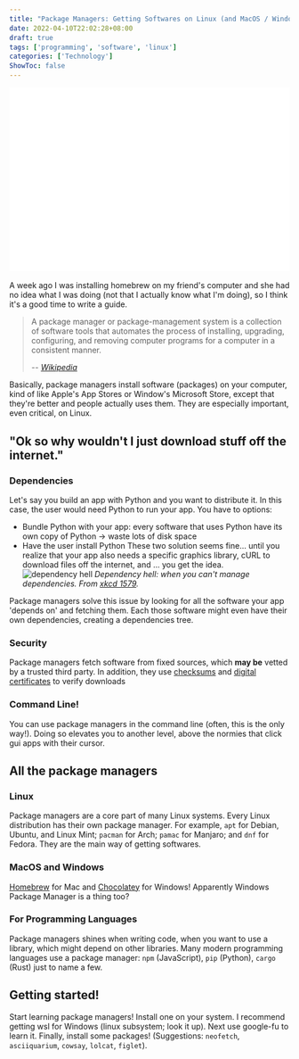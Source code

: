 ```yaml
---
title: "Package Managers: Getting Softwares on Linux (and MacOS / Windows)"
date: 2022-04-10T22:02:28+08:00
draft: true
tags: ['programming', 'software', 'linux']
categories: ['Technology']
ShowToc: false
---
```


![pacman in terminal](/carbon.svg)

A week ago I was installing homebrew on my friend's computer and she had no idea what I was doing (not that I actually know what I'm doing), so I think it's a good time to write a guide.

> A package manager or package-management system is a collection of software tools that automates the process of installing, upgrading, configuring, and removing computer programs for a computer in a consistent manner.
> 
> -- *[Wikipedia](https://en.wikipedia.org/wiki/Package_manager)*

Basically, package managers install software (packages) on your computer, kind of like Apple's App Stores or Window's Microsoft Store, except that they're better and people actually uses them. They are especially important, even critical, on Linux.

## "Ok so why wouldn't I just download stuff off the internet."

### Dependencies
Let's say you build an app with Python and you want to distribute it. In this case, the user would need Python to run your app. You have to options:
- Bundle Python with your app: every software that uses Python have its own copy of Python -> waste lots of disk space
- Have the user install Python
These two solution seems fine... until you realize that your app also needs a specific graphics library, cURL to download files off the internet, and ... you get the idea.
![dependency hell](https://imgs.xkcd.com/comics/tech_loops.png)
*Dependency hell: when you can't manage dependencies. From [xkcd 1579](https://xkcd.com/1579/).*

Package managers solve this issue by looking for all the software your app 'depends on' and fetching them. Each those software might even have their own dependencies, creating a dependencies tree.


### Security
Package managers fetch software from fixed sources, which **may be** vetted by a trusted third party. In addition, they use [checksums](https://en.wikipedia.org/wiki/Checksum) and [digital certificates](https://en.wikipedia.org/wiki/Digital_certificate) to verify downloads

### Command Line!
You can use package managers in the command line (often, this is the only way!). Doing so elevates you to another level, above the normies that click gui apps with their cursor.

## All the package managers
### Linux
Package managers are a core part of many Linux systems. Every Linux distribution has their own package manager. For example, `apt` for Debian, Ubuntu, and Linux Mint; `pacman` for Arch; `pamac` for Manjaro; and `dnf` for Fedora. They are the main way of getting softwares.

### MacOS and Windows
[Homebrew](https://brew.sh/) for Mac and [Chocolatey](https://chocolatey.org/) for Windows! Apparently Windows Package Manager is a thing too?

### For Programming Languages
Package managers shines when writing code, when you want to use a library, which might depend on other libraries. Many modern programming languages use a package manager: `npm` (JavaScript), `pip` (Python), `cargo` (Rust) just to name a few.

## Getting started!
Start learning package managers! Install one on your system. I recommend getting wsl for Windows (linux subsystem; look it up). Next use google-fu to learn it. Finally, install some packages! (Suggestions: `neofetch`, `asciiquarium`, `cowsay`, `lolcat`, `figlet`).
